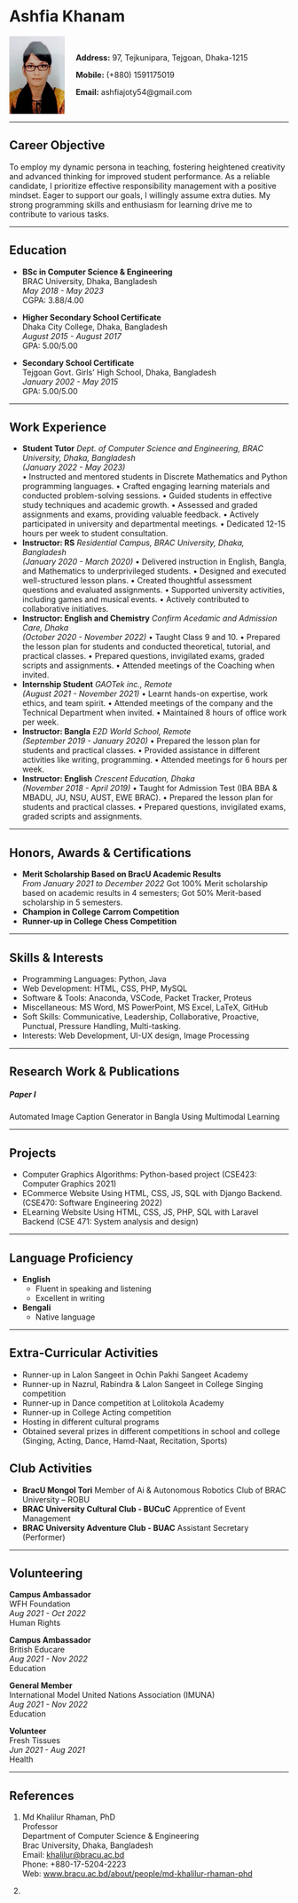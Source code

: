 # Ashfia Khanam

<div style="display: flex; align-items: center;">
  <img src="https://github.com/ashfiakhanam/my_cv/blob/main/Photo.jpg?raw=true" alt="ProfilePic" width="100" height="140" style="margin-right: 20px;">
  <div>
    <p><strong>Address:</strong> 97, Tejkunipara, Tejgoan, Dhaka-1215</p>
    <p><strong>Mobile:</strong> (+880) 1591175019</p>
    <p><strong>Email:</strong> ashfiajoty54@gmail.com</p>
  </div>
</div>

---
## Career Objective
To employ my dynamic persona in teaching, fostering heightened creativity and advanced thinking for improved student performance. As a reliable candidate, I prioritize effective responsibility management with a positive mindset. Eager to support our goals, I willingly assume extra duties. My strong programming skills and enthusiasm for learning drive me to contribute to various tasks. 

---
## Education
- **BSc in Computer Science & Engineering**  
BRAC University, Dhaka, Bangladesh  
*May 2018 - May 2023*  
CGPA: 3.88/4.00  

- **Higher Secondary School Certificate**  
Dhaka City College, Dhaka, Bangladesh  
*August 2015 - August 2017*  
GPA: 5.00/5.00  

- **Secondary School Certificate**  
Tejgoan Govt. Girls' High School, Dhaka, Bangladesh  
*January 2002 - May 2015*  
GPA: 5.00/5.00  

---
## Work Experience
- **Student Tutor**
*Dept. of Computer Science and Engineering, BRAC University, Dhaka, Bangladesh*  
*(January 2022 - May 2023)*  
• Instructed and mentored students in Discrete Mathematics and Python programming languages.
• Crafted engaging learning materials and conducted problem-solving sessions.
• Guided students in effective study techniques and academic growth.
• Assessed and graded assignments and exams, providing valuable feedback.
• Actively participated in university and departmental meetings.
• Dedicated 12-15 hours per week to student consultation.
- **Instructor: RS**
*Residential Campus, BRAC University, Dhaka, Bangladesh*  
*(January 2020 - March 2020)* 
• Delivered instruction in English, Bangla, and Mathematics to underprivileged students.
• Designed and executed well-structured lesson plans.
• Created thoughtful assessment questions and evaluated assignments.
• Supported university activities, including games and musical events.
• Actively contributed to collaborative initiatives.
- **Instructor: English and Chemistry**
*Confirm Acedamic and Admission Care, Dhaka*  
*(October 2020 - November 2022)* 
• Taught Class 9 and 10.
• Prepared the lesson plan for students and conducted theoretical, tutorial, and practical classes.
• Prepared questions, invigilated exams, graded scripts and assignments.
• Attended meetings of the Coaching when invited.
- **Internship Student**
*GAOTek inc., Remote*  
*(August 2021 - November 2021)* 
• Learnt hands-on expertise, work ethics, and team spirit.
• Attended meetings of the company and the Technical Department when invited.
• Maintained 8 hours of office work per week.
- **Instructor: Bangla** 
*E2D World School, Remote*  
*(September 2019 - January 2020)* 
• Prepared the lesson plan for students and practical classes.
• Provided assistance in different activities like writing, programming.
• Attended meetings for 6 hours per week.
- **Instructor: English**
*Crescent Education, Dhaka*  
*(November 2018 - April 2019)* 
• Taught for Admission Test (IBA BBA & MBADU, JU, NSU, AUST, EWE BRAC).
• Prepared the lesson plan for students and practical classes.
• Prepared questions, invigilated exams, graded scripts and assignments.

---
## Honors, Awards & Certifications
- **Merit Scholarship Based on BracU Academic Results**  
*From January 2021 to December 2022*
Got 100% Merit scholarship based on academic results in 4 semesters; Got 50% Merit-based scholarship in 5 semesters.
- **Champion in College Carrom Competition**
- **Runner-up in College Chess Competition**

---
## Skills & Interests
- Programming Languages: Python, Java
- Web Development: HTML, CSS, PHP, MySQL
- Software & Tools: Anaconda, VSCode, Packet Tracker, Proteus
- Miscellaneous: MS Word, MS PowerPoint, MS Excel, LaTeX, GitHub
- Soft Skills: Communicative, Leadership, Collaborative, Proactive, Punctual,  Pressure Handling, Multi-tasking.
- Interests: Web Development, UI-UX design, Image Processing

---
## Research Work & Publications
##### Paper I
Automated Image Caption Generator in Bangla Using Multimodal Learning

---
## Projects
- Computer Graphics Algorithms: Python-based project (CSE423: Computer Graphics 2021)
- ECommerce Website Using HTML, CSS, JS, SQL with Django Backend. (CSE470: Software Engineering 2022)
- ELearning Website Using HTML, CSS, JS, PHP, SQL with Laravel Backend (CSE 471: System analysis and design)

---
## Language Proficiency
- **English**
  - Fluent in speaking and listening
  - Excellent in writing
- **Bengali**
  - Native language

---
## Extra-Curricular Activities
- Runner-up in Lalon Sangeet in Ochin Pakhi Sangeet Academy
- Runner-up in Nazrul, Rabindra & Lalon Sangeet in College Singing competition
- Runner-up in Dance competition at Lolitokola Academy
- Runner-up in College Acting competition
- Hosting in different cultural programs
- Obtained several prizes in different competitions in school and college (Singing, Acting, Dance, Hamd-Naat, Recitation, Sports)

## Club Activities
- **BracU Mongol Tori**
    Member of Ai & Autonomous Robotics Club of BRAC University – ROBU
- **BRAC University Cultural Club - BUCuC**
    Apprentice of Event Management
- **BRAC University Adventure Club - BUAC**
    Assistant Secretary (Performer)

---
## Volunteering

**Campus Ambassador**  
WFH Foundation  
*Aug 2021 - Oct 2022*   
Human Rights  

**Campus Ambassador**  
British Educare  
*Aug 2021 - Nov 2022*  
Education  

**General Member**  
International Model United Nations Association (IMUNA)  
*Aug 2021 - Nov 2022*  
Education  

**Volunteer**  
Fresh Tissues  
*Jun 2021 - Aug 2021*  
Health

---
## References
1. Md Khalilur Rhaman, PhD  
   Professor  
   Department of Computer Science & Engineering  
   Brac University, Dhaka, Bangladesh  
   Email: khalilur@bracu.ac.bd  
   Phone: +880-17-5204-2223  
   Web: www.bracu.ac.bd/about/people/md-khalilur-rhaman-phd

2.  
